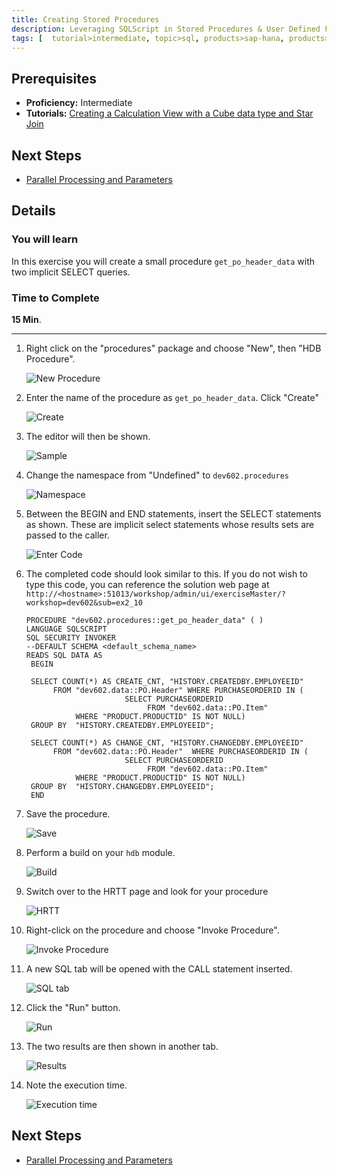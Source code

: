 ```yaml
---
title: Creating Stored Procedures
description: Leveraging SQLScript in Stored Procedures & User Defined Functions
tags: [  tutorial>intermediate, topic>sql, products>sap-hana, products>sap-hana\,-express-edition ]
---
```

## Prerequisites  
 - **Proficiency:** Intermediate
 - **Tutorials:** [Creating a Calculation View with a Cube data type and Star Join](http://www.sap.com/developer/tutorials/xsa-sqlscript-cube.html)

## Next Steps
 - [Parallel Processing and Parameters](http://www.sap.com/developer/tutorials/xsa-sqlscript-parallel.html)

## Details
### You will learn  
In this exercise you will create a small procedure `get_po_header_data` with two implicit SELECT queries.

### Time to Complete
**15 Min**.

---

1. Right click on the "procedures" package and choose "New", then "HDB Procedure".
    
    ![New Procedure](1.png)
    
2. Enter the name of the procedure as `get_po_header_data`.  Click "Create"
	
	![Create](2.png)
	
3. The editor will then be shown.

    ![Sample](3.png)
    
4. Change the namespace from "Undefined" to `dev602.procedures`

    ![Namespace](4.png)

5. Between the BEGIN and END statements, insert the SELECT statements as shown.  These are implicit select statements whose results sets are passed to the caller.  

    ![Enter Code](5.png)

6. The completed code should look similar to this. If you do not wish to type this code, you can reference the solution web page at `http://<hostname>:51013/workshop/admin/ui/exerciseMaster/?workshop=dev602&sub=ex2_10`
   ```   PROCEDURE "dev602.procedures::get_po_header_data" ( )   LANGUAGE SQLSCRIPT   SQL SECURITY INVOKER   --DEFAULT SCHEMA <default_schema_name>   READS SQL DATA AS	BEGIN	SELECT COUNT(*) AS CREATE_CNT, "HISTORY.CREATEDBY.EMPLOYEEID"          FROM "dev602.data::PO.Header" WHERE PURCHASEORDERID IN (                         SELECT PURCHASEORDERID                               FROM "dev602.data::PO.Item"               WHERE "PRODUCT.PRODUCTID" IS NOT NULL)    GROUP BY  "HISTORY.CREATEDBY.EMPLOYEEID";        SELECT COUNT(*) AS CHANGE_CNT, "HISTORY.CHANGEDBY.EMPLOYEEID"          FROM "dev602.data::PO.Header"  WHERE PURCHASEORDERID IN (                         SELECT PURCHASEORDERID                               FROM "dev602.data::PO.Item"              WHERE "PRODUCT.PRODUCTID" IS NOT NULL)    GROUP BY  "HISTORY.CHANGEDBY.EMPLOYEEID";	END   ```
   
7. Save the procedure.

    ![Save](7.png)

8. Perform a build on your `hdb` module.

    ![Build](8.png)

9. Switch over to the HRTT page and look for your procedure

    ![HRTT](9.png)

10. Right-click on the procedure and choose "Invoke Procedure".

    ![Invoke Procedure](10.png)

11. A new SQL tab will be opened with the CALL statement inserted.  

    ![SQL tab](11.png)

12. Click the "Run" button.

    ![Run](12.png)

13. The two results are then shown in another tab.  

    ![Results](13.png)

14. Note the execution time.

    ![Execution time](14.png)



## Next Steps
 - [Parallel Processing and Parameters](http://www.sap.com/developer/tutorials/xsa-sqlscript-parallel.html)

